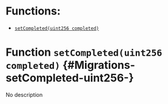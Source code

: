 


# Functions:
- [`setCompleted(uint256 completed)`](#Migrations-setCompleted-uint256-)


# Function `setCompleted(uint256 completed)` {#Migrations-setCompleted-uint256-}
No description



